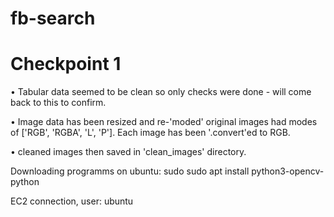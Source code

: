 # fb-search

# Checkpoint 1
• Tabular data seemed to be clean so only checks were done - will come back to this to confirm.

• Image data has been resized and re-'moded' original images had modes of ['RGB', 'RGBA', 'L', 'P']. Each image has been '.convert'ed to RGB. 

• cleaned images then saved in 'clean_images' directory. 

Downloading programms on ubuntu:
sudo sudo apt install python3-opencv-python

EC2 connection, user: ubuntu
